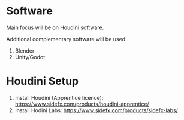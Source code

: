 
# Software

Main focus will be on Houdini software.

Additional complementary software will be used:
1. Blender
2. Unity/Godot

# Houdini Setup

1. Install Houdini (Apprentice licence): https://www.sidefx.com/products/houdini-apprentice/
2. Install Hodini Labs: https://www.sidefx.com/products/sidefx-labs/
